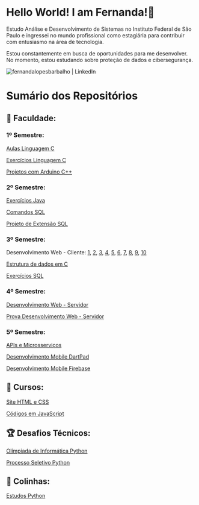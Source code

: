# Hello World! I am Fernanda!🌈

Estudo Análise e Desenvolvimento de Sistemas no Instituto Federal de São Paulo e ingressei no mundo profissional como estagiária para contribuir com entusiasmo na área de tecnologia. 

Estou constantemente em busca de oportunidades para me desenvolver. No momento, estou estudando sobre proteção de dados e cibersegurança.

[<img align="left" alt="fernandalopesbarbalho | LinkedIn" src="https://img.shields.io/badge/LinkedIn-0077B5?style=for-the-badge&logo=linkedin&logoColor=white" />](https://www.linkedin.com/in/fernandalopesbarbalho/)
<br>

# Sumário dos Repositórios
## 🎯 Faculdade:
### 1º Semestre:
[Aulas Linguagem C](https://github.com/fernandalopesbarbalho/aulas-ifsp-semestre1)

[Exercícios Linguagem C](https://github.com/fernandalopesbarbalho/exercicios-ifsp-semestre1)

[Projetos com Arduino C++](https://github.com/fernandalopesbarbalho/arduino-ifsp-semestre1)

### 2º Semestre:
[Exercícios Java](https://github.com/fernandalopesbarbalho/exercicios-ifsp-semestre2)

[Comandos SQL](https://github.com/fernandalopesbarbalho/sql-ifsp-semestre2)

[Projeto de Extensão SQL](https://github.com/fernandalopesbarbalho/ifsp-sql-versionary)

### 3º Semestre:
Desenvolvimento Web - Cliente: [1](https://github.com/fernandalopesbarbalho/dwba4-semana-01-pt302525x), [2](https://github.com/fernandalopesbarbalho/dwba4-semana-03-pt302525x), [3](https://github.com/fernandalopesbarbalho/dwba4-semana-04-pt302525x), [4](https://github.com/fernandalopesbarbalho/dwba4-semana-05-pt302525x), [5](https://github.com/fernandalopesbarbalho/dwba4-semana-06-pt302525x), [6](https://github.com/fernandalopesbarbalho/dwba4-semana-07-pt302525x), [7](https://github.com/fernandalopesbarbalho/dwba4-semana-08-pt302525x), [8](https://github.com/fernandalopesbarbalho/dwba4-semana-09-pt302525x), [9](https://github.com/fernandalopesbarbalho/dwba4-semana-10-pt302525x), [10](https://github.com/fernandalopesbarbalho/dwba4-semana-11-pt302525x)

[Estrutura de dados em C](https://github.com/fernandalopesbarbalho/estrutura-ifsp-semestre3)

[Exercícios SQL](https://github.com/fernandalopesbarbalho/sql-ifsp-semestre3)

### 4º Semestre:
[Desenvolvimento Web - Servidor](https://github.com/fernandalopesbarbalho/dsws-ifsp-semestre4)

[Prova Desenvolvimento Web - Servidor](https://github.com/fernandalopesbarbalho/dsws-prova-ifsp-semestre4)

### 5º Semestre:
[APIs e Microsserviços](https://github.com/fernandalopesbarbalho/api-ifsp-semestre5)

[Desenvolvimento Mobile DartPad](https://github.com/fernandalopesbarbalho/mobile-ifsp-semestre5)

[Desenvolvimento Mobile Firebase](https://github.com/fernandalopesbarbalho/myapp)

## 🚀 Cursos:
[Site HTML e CSS](https://github.com/fernandalopesbarbalho/site-alura)

[Códigos em JavaScript](https://github.com/fernandalopesbarbalho/javascript-alura)

## 🏆 Desafios Técnicos:
[Olímpiada de Informática Python](https://github.com/fernandalopesbarbalho/olimpiada-de-informatica)

[Processo Seletivo Python](https://github.com/fernandalopesbarbalho/desafio-pwc)

## 📝 Colinhas:
[Estudos Python](https://github.com/fernandalopesbarbalho/estudos-python)
